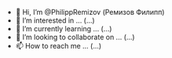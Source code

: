 - 👋 Hi, I’m @PhilippRemizov (Ремизов Филипп)
- 👀 I’m interested in ... (...)
- 🌱 I’m currently learning ... (...)
- 💞️ I’m looking to collaborate on ... (...)
- 📫 How to reach me ... (...)

<!---
PhilippRemizov/PhilippRemizov is a ✨ special ✨ repository because its `README.md` (this file) appears on your GitHub profile.
You can click the Preview link to take a look at your changes.
--->
